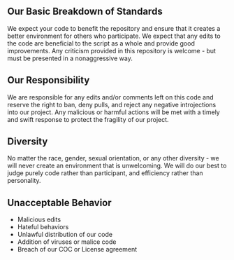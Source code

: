 ## Our Basic Breakdown of Standards
We expect your code to benefit the repository and ensure that it creates a better environment for others who participate.
We expect that any edits to the code are beneficial to the script as a whole and provide good improvements.
Any criticism provided in this repository is welcome - but must be presented in a nonaggressive way. 

## Our Responsibility
We are responsible for any edits and/or comments left on this code and reserve the right to ban, deny pulls, and reject any negative introjections into our project.
Any malicious or harmful actions will be met with a timely and swift response to protect the fragility of our project.

## Diversity
No matter the race, gender, sexual orientation, or any other diversity - we will never create an environment that is unwelcoming. We will do our best to judge purely code rather
than participant, and efficiency rather than personality. 

## Unacceptable Behavior
- Malicious edits
- Hateful behaviors
- Unlawful distribution of our code
- Addition of viruses or malice code
- Breach of our COC or License agreement
